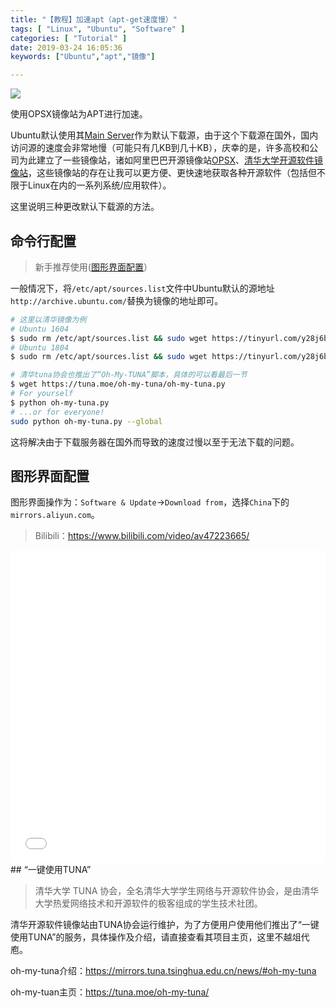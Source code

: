 ```yaml
---
title: "【教程】加速apt（apt-get速度慢）"
tags: [ "Linux", "Ubuntu", "Software" ]
categories: [ "Tutorial" ]
date: 2019-03-24 16:05:36
keywords: ["Ubuntu","apt","镜像"]

---
```


![](https://leslie-cloud.oss-cn-beijing.aliyuncs.com/2019/03/2019-03-24-8376b517-0.jpg)

使用OPSX镜像站为APT进行加速。

<!--more-->



Ubuntu默认使用其[Main Server](archive.ubuntu.com)作为默认下载源，由于这个下载源在国外，国内访问源的速度会非常地慢（可能只有几KB到几十KB），庆幸的是，许多高校和公司为此建立了一些镜像站，诸如阿里巴巴开源镜像站[OPSX](https://opsx.alibaba.com)、[清华大学开源软件镜像站](https://mirrors.tuna.tsinghua.edu.cn)，这些镜像站的存在让我可以更方便、更快速地获取各种开源软件（包括但不限于Linux在内的一系列系统/应用软件）。

这里说明三种更改默认下载源的方法。

## 命令行配置

> 新手推荐使用([图形界面配置](#图形界面配置)）

一般情况下，将`/etc/apt/sources.list`文件中Ubuntu默认的源地址`http://archive.ubuntu.com/`替换为镜像的地址即可。

```bash
# 这里以清华镜像为例
# Ubuntu 1604
$ sudo rm /etc/apt/sources.list && sudo wget https://tinyurl.com/y28j6bh6 -O /etc/apt/sources.list && sudo apt-get update
# Ubuntu 1804
$ sudo rm /etc/apt/sources.list && sudo wget https://tinyurl.com/y28j6bh6 -O /etc/apt/sources.list && sudo apt-get update

# 清华tuna协会也推出了“Oh-My-TUNA”脚本，具体的可以看最后一节
$ wget https://tuna.moe/oh-my-tuna/oh-my-tuna.py
# For yourself
$ python oh-my-tuna.py
# ...or for everyone!
sudo python oh-my-tuna.py --global
```

这将解决由于下载服务器在国外而导致的速度过慢以至于无法下载的问题。

## 图形界面配置

图形界面操作为：`Software & Update`->`Download from`，选择`China`下的`mirrors.aliyun.com`。

> Bilibili：https://www.bilibili.com/video/av47223665/ 

<iframe width='100%' height=500px src="//player.bilibili.com/player.html?aid=47223665&cid=82702213&page=1" scrolling="no" border="0" frameborder="no" framespacing="0" allowfullscreen="true"> </iframe>
## “一键使用TUNA”

> 清华大学 TUNA 协会，全名清华大学学生网络与开源软件协会，是由清华大学热爱网络技术和开源软件的极客组成的学生技术社团。

清华开源软件镜像站由TUNA协会运行维护，为了方便用户使用他们推出了“一键使用TUNA”的服务，具体操作及介绍，请直接查看其项目主页，这里不越俎代庖。

oh-my-tuna介绍：<https://mirrors.tuna.tsinghua.edu.cn/news/#oh-my-tuna>

oh-my-tuan主页：<https://tuna.moe/oh-my-tuna/>
